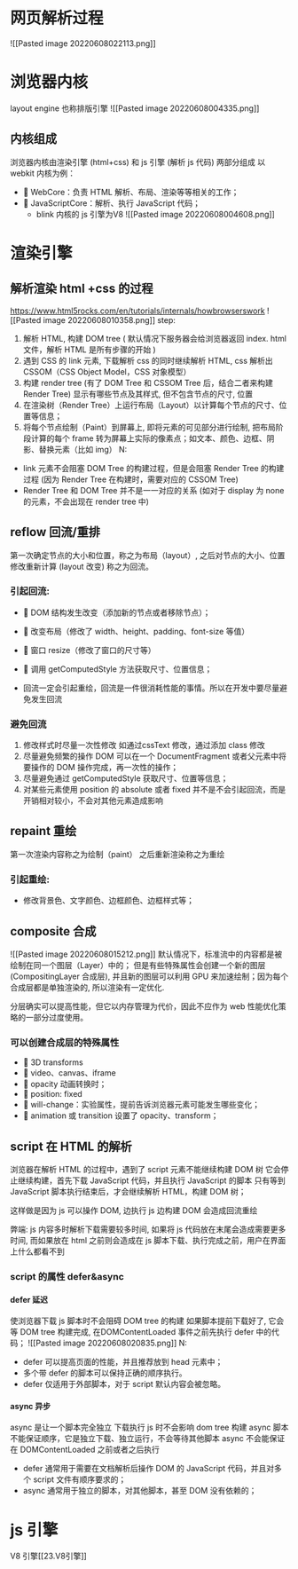 # 网页解析过程
![[Pasted image 20220608022113.png]]
# 浏览器内核
layout engine 也称排版引擎
![[Pasted image 20220608004335.png]]

## 内核组成
浏览器内核由渲染引擎 (html+css) 和 js 引擎 (解析 js 代码) 两部分组成
以 webkit 内核为例：
-  WebCore：负责 HTML 解析、布局、渲染等等相关的工作； 
-  JavaScriptCore：解析、执行 JavaScript 代码；
	- blink 内核的 js 引擎为V8
![[Pasted image 20220608004608.png]]

# 渲染引擎
## 解析渲染 html +css 的过程
https://www.html5rocks.com/en/tutorials/internals/howbrowserswork
![[Pasted image 20220608010358.png]]
step:
1. 解析 HTML, 构建 DOM tree ( 默认情况下服务器会给浏览器返回 index. html 文件，解析 HTML 是所有步骤的开始 )  
2. 遇到 CSS 的 link 元素, 下载解析 css 的同时继续解析 HTML, css 解析出 CSSOM（CSS Object Model，CSS 对象模型）
3. 构建 render tree (有了 DOM Tree 和 CSSOM Tree 后，结合二者来构建 Render Tree) 显示有哪些节点及其样式, 但不包含节点的尺寸, 位置
4. 在渲染树（Render Tree）上运行布局（Layout）以计算每个节点的尺寸、位置等信息；
5. 将每个节点绘制（Paint）到屏幕上, 即将元素的可见部分进行绘制, 把布局阶段计算的每个 frame 转为屏幕上实际的像素点；如文本、颜色、边框、阴影、替换元素（比如 img）
N: 
- link 元素不会阻塞 DOM Tree 的构建过程，但是会阻塞 Render Tree 的构建过程 (因为 Render Tree 在构建时，需要对应的 CSSOM Tree)
- Render Tree 和 DOM Tree 并不是一一对应的关系 (如对于 display 为 none 的元素，不会出现在 render tree 中)
##  reflow 回流/重排
第一次确定节点的大小和位置，称之为布局（layout）,
之后对节点的大小、位置修改重新计算 (layout 改变) 称之为回流。
### 引起回流:
-  DOM 结构发生改变（添加新的节点或者移除节点）； 
-  改变布局（修改了 width、height、padding、font-size 等值） 
-  窗口 resize（修改了窗口的尺寸等） 
-  调用 getComputedStyle 方法获取尺寸、位置信息； 

- 回流一定会引起重绘，回流是一件很消耗性能的事情。所以在开发中要尽量避免发生回流
### 避免回流
1. 修改样式时尽量一次性修改
	如通过cssText 修改，通过添加 class 修改
2.  尽量避免频繁的操作 DOM
	可以在一个 DocumentFragment 或者父元素中将要操作的 DOM 操作完成，再一次性的操作；
3. 尽量避免通过 getComputedStyle 获取尺寸、位置等信息；
4. 对某些元素使用 position 的 absolute 或者 fixed
	并不是不会引起回流，而是开销相对较小，不会对其他元素造成影响
## repaint 重绘
第一次渲染内容称之为绘制（paint）
之后重新渲染称之为重绘
### 引起重绘:
- 修改背景色、文字颜色、边框颜色、边框样式等；

## composite 合成
![[Pasted image 20220608015212.png]]
默认情况下，标准流中的内容都是被绘制在同一个图层（Layer）中的；
但是有些特殊属性会创建一个新的图层 (CompositingLayer 合成层), 并且新的图层可以利用 GPU 来加速绘制；因为每个合成层都是单独渲染的, 所以渲染有一定优化.

分层确实可以提高性能，但它以内存管理为代价，因此不应作为 web 性能优化策略的一部分过度使用。

### 可以创建合成层的特殊属性
-  3D transforms 
-  video、canvas、iframe 
-  opacity 动画转换时； 
-  position: fixed 
-  will-change：实验属性，提前告诉浏览器元素可能发生哪些变化； 
-  animation 或 transition 设置了 opacity、transform；

## script 在 HTML 的解析
浏览器在解析 HTML 的过程中，遇到了 script 元素不能继续构建 DOM 树
它会停止继续构建，首先下载 JavaScript 代码，并且执行 JavaScript 的脚本
只有等到 JavaScript 脚本执行结束后，才会继续解析 HTML，构建 DOM 树；

这样做是因为 js 可以操作 DOM, 边执行 js 边构建 DOM 会造成回流重绘

弊端:
js 内容多时解析下载需要较多时间, 如果将 js 代码放在末尾会造成需要更多时间, 而如果放在 html 之前则会造成在 js 脚本下载、执行完成之前，用户在界面上什么都看不到

### script 的属性 defer&async
#### defer 延迟
使浏览器下载 js 脚本时不会阻碍 DOM tree 的构建
如果脚本提前下载好了, 它会等 DOM tree 构建完成, 在DOMContentLoaded 事件之前先执行 defer 中的代码；
![[Pasted image 20220608020835.png]]
N:
- defer 可以提高页面的性能，并且推荐放到 head 元素中；
- 多个带 defer 的脚本可以保持正确的顺序执行。
- defer 仅适用于外部脚本，对于 script 默认内容会被忽略。
#### async 异步
async 是让一个脚本完全独立
下载执行 js 时不会影响 dom tree 构建
async 脚本不能保证顺序，它是独立下载、独立运行，不会等待其他脚本
async 不会能保证在 DOMContentLoaded 之前或者之后执行

- defer 通常用于需要在文档解析后操作 DOM 的 JavaScript 代码，并且对多个 script 文件有顺序要求的；
- async 通常用于独立的脚本，对其他脚本，甚至 DOM 没有依赖的；

# js 引擎
V8 引擎[[23.V8引擎]]